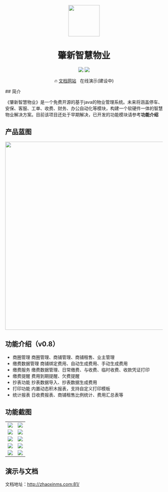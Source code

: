 <p align="center">
<img src="https://gitee.com/fanhuibin1/zhaoxinpms/raw/master/Resources/readme/logo-red.png" width="100px">
</p>
<h1 align="center">肇新智慧物业</h1>
<p align="center">
<img  src="https://img.shields.io/badge/release-v0.8-brightgreen.svg">
<img src="https://shields.io/badge/license-AGPL-blue">
</p>
<p align="center">
  🔥 <a href="http://zhaoxinms.com:81/">文档网站</a>
  &nbsp; <a >在线演示(建设中)</a>
</p>
## 简介

​        《肇新智慧物业》是一个免费开源的基于java的物业管理系统。未来将涵盖停车、安保、客服、工单、收费、财务、办公自动化等模块，构建一个软硬件一体的智慧物业解决方案。目前该项目还处于早期解决，已开发的功能模块请参考**功能介绍**

## 产品蓝图
<p align="center">
<img src="https://gitee.com/fanhuibin1/zhaoxinpms/raw/master/Resources/readme/blueprint.jpg" width="600px">
</p>

## 功能介绍（v0.8） 

- 商圈管理
  商圈管理、商铺管理、商铺租售、业主管理
- 缴费数据管理
  商铺绑定费用、自动生成费用、手动生成费用
- 缴费服务
  缴费数据管理、日常缴费、与收费、临时收费、收款凭证打印
- 缴费提醒
  费用到期提醒、欠费提醒
- 抄表功能
  抄表数据导入、抄表数据生成费用
- 打印功能
  内置动态积木报表，支持自定义打印模板
- 统计报表
  日收费报表、商铺租售比例统计、费用汇总表等
## 功能截图
<table>
    <tr>
        <td><img src="https://gitee.com/fanhuibin1/zhaoxinpms/raw/master/Resources/readme/webUI/1.png"/></td>
        <td><img src="https://gitee.com/fanhuibin1/zhaoxinpms/raw/master/Resources/readme/webUI/2.png"/></td>
    </tr>
    <tr>
        <td><img src="https://gitee.com/fanhuibin1/zhaoxinpms/raw/master/Resources/readme/webUI/3.png"/></td>
        <td><img src="https://gitee.com/fanhuibin1/zhaoxinpms/raw/master/Resources/readme/webUI/4.png"/></td>
    </tr>
    <tr>
        <td><img src="https://gitee.com/fanhuibin1/zhaoxinpms/raw/master/Resources/readme/webUI/5.png"/></td>
        <td><img src="https://gitee.com/fanhuibin1/zhaoxinpms/raw/master/Resources/readme/webUI/6.png"/></td>
    </tr>
    <tr>
        <td><img src="https://gitee.com/fanhuibin1/zhaoxinpms/raw/master/Resources/readme/webUI/7.png"/></td>
        <td><img src="https://gitee.com/fanhuibin1/zhaoxinpms/raw/master/Resources/readme/webUI/8.png"/></td>
    </tr>
    <tr>
        <td><img src="https://gitee.com/fanhuibin1/zhaoxinpms/raw/master/Resources/readme/webUI/9.png"/></td>
        <td><img src="https://gitee.com/fanhuibin1/zhaoxinpms/raw/master/Resources/readme/webUI/10.png"/></td>
    </tr>
</table>


## 演示与文档


文档地址：http://zhaoxinms.com:81/







